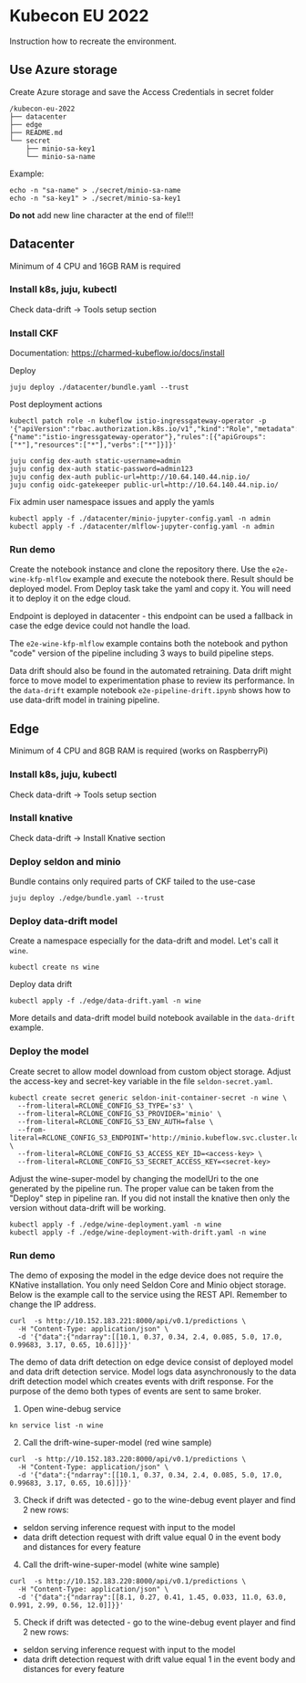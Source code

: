 # Kubecon EU 2022

Instruction how to recreate the environment.

## Use Azure storage

Create Azure storage and save the Access Credentials in secret folder

```
/kubecon-eu-2022
├── datacenter
├── edge
├── README.md
└── secret
    ├── minio-sa-key1
    └── minio-sa-name
```

Example:

```shell
echo -n "sa-name" > ./secret/minio-sa-name
echo -n "sa-key1" > ./secret/minio-sa-key1
```

**Do not** add new line character at the end of file!!!

## Datacenter

Minimum of 4 CPU and 16GB RAM is required

### Install k8s, juju, kubectl

Check data-drift -> Tools setup section

### Install CKF

Documentation: https://charmed-kubeflow.io/docs/install

Deploy

```shell
juju deploy ./datacenter/bundle.yaml --trust
```

Post deployment actions

```shell
kubectl patch role -n kubeflow istio-ingressgateway-operator -p '{"apiVersion":"rbac.authorization.k8s.io/v1","kind":"Role","metadata":{"name":"istio-ingressgateway-operator"},"rules":[{"apiGroups":["*"],"resources":["*"],"verbs":["*"]}]}'

juju config dex-auth static-username=admin
juju config dex-auth static-password=admin123
juju config dex-auth public-url=http://10.64.140.44.nip.io/
juju config oidc-gatekeeper public-url=http://10.64.140.44.nip.io/
```

Fix admin user namespace issues and apply the yamls

```shell
kubectl apply -f ./datacenter/minio-jupyter-config.yaml -n admin
kubectl apply -f ./datacenter/mlflow-jupyter-config.yaml -n admin
```

### Run demo

Create the notebook instance and clone the repository there. Use
the `e2e-wine-kfp-mlflow` example and execute the notebook there. Result should
be deployed model. From Deploy task take the yaml and copy it. You
will need it to deploy it on the edge cloud.

Endpoint is deployed in datacenter - this endpoint can be used a fallback in
case the edge device could not handle the load.

The `e2e-wine-kfp-mlflow` example contains both the notebook and python "code"
version of the pipeline including 3 ways to build pipeline steps.

Data drift should also be found in the automated retraining. Data drift might
force to move model to experimentation phase to review its performance. In
the `data-drift` example notebook `e2e-pipeline-drift.ipynb` shows how to use
data-drift model in training pipeline.

## Edge

Minimum of 4 CPU and 8GB RAM is required (works on RaspberryPi)

### Install k8s, juju, kubectl

Check data-drift -> Tools setup section

### Install knative

Check data-drift -> Install Knative section

### Deploy seldon and minio

Bundle contains only required parts of CKF tailed to the use-case

```shell
juju deploy ./edge/bundle.yaml --trust
```

### Deploy data-drift model

Create a namespace especially for the data-drift and model.
Let's call it `wine`.

```shell
kubectl create ns wine
```

Deploy data drift

```shell
kubectl apply -f ./edge/data-drift.yaml -n wine
```

More details and data-drift model build notebook available in the `data-drift`
example.

### Deploy the model

Create secret to allow model download from custom object storage. Adjust the
access-key and secret-key variable in the file `seldon-secret.yaml`.

```shell
kubectl create secret generic seldon-init-container-secret -n wine \
  --from-literal=RCLONE_CONFIG_S3_TYPE='s3' \
  --from-literal=RCLONE_CONFIG_S3_PROVIDER='minio' \
  --from-literal=RCLONE_CONFIG_S3_ENV_AUTH=false \ 
  --from-literal=RCLONE_CONFIG_S3_ENDPOINT='http://minio.kubeflow.svc.cluster.local:9000' \
  --from-literal=RCLONE_CONFIG_S3_ACCESS_KEY_ID=<access-key> \
  --from-literal=RCLONE_CONFIG_S3_SECRET_ACCESS_KEY=<secret-key>
```

Adjust the wine-super-model by changing the modelUri to the one generated by the
pipeline run. The proper value can be taken from the "Deploy" step in pipeline
ran. If you did not install the knative then only the version without data-drift
will be working.

```shell
kubectl apply -f ./edge/wine-deployment.yaml -n wine
kubectl apply -f ./edge/wine-deployment-with-drift.yaml -n wine
```

### Run demo

The demo of exposing the model in the edge device does not require the KNative
installation. You only need Seldon Core and Minio object storage. Below is the
example call to the service using the REST API. Remember to change the IP
address.

```shell
curl  -s http://10.152.183.221:8000/api/v0.1/predictions \
  -H "Content-Type: application/json" \
  -d '{"data":{"ndarray":[[10.1, 0.37, 0.34, 2.4, 0.085, 5.0, 17.0, 0.99683, 3.17, 0.65, 10.6]]}}'
```

The demo of data drift detection on edge device consist of deployed model and
data drift detection service. Model logs data asynchronously to the data drift
detection model which creates events with drift response. For the purpose of the
demo both types of events are sent to same broker.

1. Open wine-debug service

```shell
kn service list -n wine
```

2. Call the drift-wine-super-model (red wine sample)

```shell
curl  -s http://10.152.183.220:8000/api/v0.1/predictions \
  -H "Content-Type: application/json" \
  -d '{"data":{"ndarray":[[10.1, 0.37, 0.34, 2.4, 0.085, 5.0, 17.0, 0.99683, 3.17, 0.65, 10.6]]}}'
```

3. Check if drift was detected - go to the wine-debug event player and find 2
   new rows:

- seldon serving inference request with input to the model
- data drift detection request with drift value equal 0 in the event body and
  distances for every feature

4. Call the drift-wine-super-model (white wine sample)

```shell
curl  -s http://10.152.183.220:8000/api/v0.1/predictions \
  -H "Content-Type: application/json" \
  -d '{"data":{"ndarray":[[8.1, 0.27, 0.41, 1.45, 0.033, 11.0, 63.0, 0.991, 2.99, 0.56, 12.0]]}}'
```

5. Check if drift was detected - go to the wine-debug event player and find 2
   new rows:

- seldon serving inference request with input to the model
- data drift detection request with drift value equal 1 in the event body and
  distances for every feature

